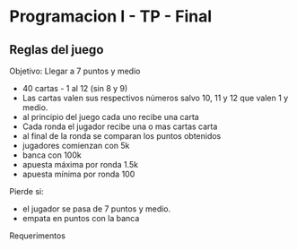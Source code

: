 
# Programacion I - TP - Final 

## Reglas del juego

Objetivo: Llegar a 7 puntos y medio

- 40 cartas - 1 al 12 (sin 8 y 9)
- Las cartas valen sus respectivos números salvo 10, 11 y 12 que valen 1 y medio.
- al principio del juego cada uno recibe una carta
- Cada ronda el jugador recibe una o mas cartas carta
- al final de la ronda se comparan los puntos obtenidos
- jugadores comienzan con 5k
- banca con 100k
- apuesta máxima por ronda 1.5k
- apuesta mínima por ronda 100

Pierde si: 

- el jugador se pasa de 7 puntos y medio.
- empata en puntos con la banca

Requerimentos

